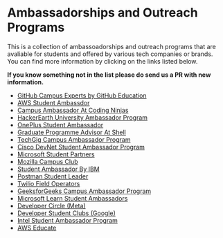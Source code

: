 # Ambassadorships and Outreach Programs

This is a collection of ambassoadorships and outreach programs that are avaliable for students and offered by various tech companies or brands. You can find more information by clicking on the links listed below. 

**If you know something not in the list please do send us a PR with new information.**

- [GitHub Campus Experts by GitHub Education](https://education.github.com/students/experts)
- [AWS Student Ambassdor](https://aws.amazon.com/education/awseducate/student-ambassador-program/)
- [Campus Ambassador At Coding Ninjas](https://www.codingninjas.com/blog/tag/campus-ambassador/)
- [HackerEarth University Ambassador Program](https://www.hackerearth.com/university/)
- [OnePlus Student Ambassador](https://www.oneplus.in/campus)
- [Graduate Programme Advisor At Shell](https://www.shell.com/careers/about-careers-at-shell/shell-graduate-programme.html)
- [TechGig Campus Ambassador Program](https://www.techgig.com/campus-ambassador)
- [Cisco DevNet Student Ambassador Program](https://developer.cisco.com/site/student/)
- [Microsoft Student Partners](https://studentambassadors.microsoft.com/en-us)
- [Mozilla Campus Club](https://campus.mozilla.community)
- [Student Ambassador By IBM](https://www.ibm.com/developerworks/champion/students.html)
- [Postman Student Leader](https://www.postman.com/company/student-program/)
- [Twilio Field Operators](https://airtable.com/shrNjeti4pr5ALdTg)
- [GeeksforGeeks Campus Ambassador Program](https://www.geeksforgeeks.org/campus-ambassador-program-by-geeksforgeeks/)
- [Microsoft Learn Student Ambassadors](https://studentambassadors.microsoft.com/)
- [Developer Circle (Meta)](https://developers.facebook.com/developercircles/)
- [Developer Student Clubs (Google)](https://developers.google.com/community/gdsc)
- [Intel Student Ambassador Program](https://devmesh.intel.com/member-programs/intel-student-ambassador-program/)
- [AWS Educate](https://aws.amazon.com/education/awseducate/)

